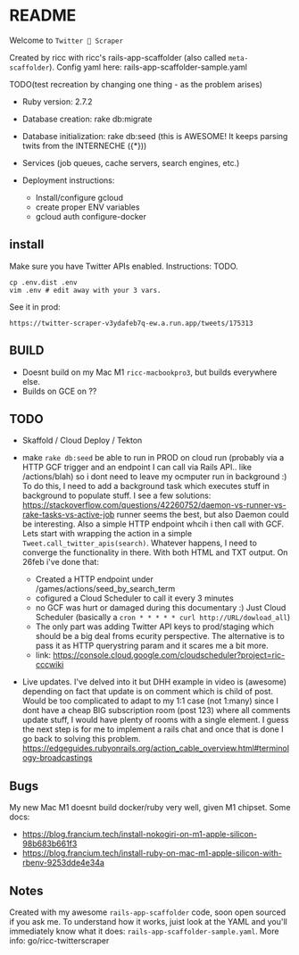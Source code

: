 # README

Welcome to `Twitter 🔪 Scraper`

Created by ricc with ricc's rails-app-scaffolder (also called `meta-scaffolder`).
Config yaml here: rails-app-scaffolder-sample.yaml

TODO(test recreation by changing one thing - as the problem arises)

* Ruby version: 2.7.2

* Database creation: rake db:migrate

* Database initialization: rake db:seed (this is AWESOME! It keeps parsing twits from the INTERNECHE ({*}))

* Services (job queues, cache servers, search engines, etc.)

* Deployment instructions: 

  * Install/configure gcloud
  * create proper ENV variables
  * gcloud auth configure-docker

## install

Make sure you have Twitter APIs enabled. Instructions: TODO.

    cp .env.dist .env
    vim .env # edit away with your 3 vars.

See it in prod:

    https://twitter-scraper-v3ydafeb7q-ew.a.run.app/tweets/175313

## BUILD

* Doesnt build on my Mac M1 `ricc-macbookpro3`, but builds everywhere else.
* Builds on GCE on ??

## TODO

* Skaffold / Cloud Deploy / Tekton
* make `rake db:seed` be able to run in PROD on cloud run (probably via a HTTP GCF trigger and an endpoint I can call via Rails API.. like /actions/blah)
  so i dont need to leave my ocmputer run in background :) To do this, I need to add a background task which executes stuff in background to populate stuff. I see a few solutions: https://stackoverflow.com/questions/42260752/daemon-vs-runner-vs-rake-tasks-vs-active-job runner seems the best, but also Daemon could be interesting. Also a simple HTTP endpoint whcih i then call with GCF. Lets start with wrapping the action in a simple `Tweet.call_twitter_apis(search)`. Whatever happens, I need to converge the functionality in there. With both HTML and TXT output.
  On 26feb i've done that:

     * Created a HTTP endpoint under /games/actions/seed_by_search_term 
     * cofigured a Cloud Scheduler to call it every 3 minutes
     * no GCF was hurt or damaged during this documentary :) Just Cloud Scheduler (basically a `cron * * * * * curl http://URL/dowload_all`)
     * The only part was adding Twitter API keys to prod/staging which should be a big deal froms ecurity perspective. The alternative is to pass it as HTTP querystring param and it scares me a bit more.
     * link: https://console.cloud.google.com/cloudscheduler?project=ric-cccwiki

* Live updates. I've delved into it but DHH example in video is (awesome) depending on fact that update is on
  comment which is  child of post. Would be too complicated to adapt to my 1:1 case (not 1:many) since I dont
  have a cheap BIG subscription room (post 123) where all comments update stuff, I would have plenty of rooms
  with a single element. I guess the next step is for me to implement a rails chat and once that is done I go
  back to solving this problem. https://edgeguides.rubyonrails.org/action_cable_overview.html#terminology-broadcastings
  
## Bugs

My new Mac M1 doesnt build docker/ruby very well, given M1 chipset. Some docs:

* https://blog.francium.tech/install-nokogiri-on-m1-apple-silicon-98b683b661f3
* https://blog.francium.tech/install-ruby-on-mac-m1-apple-silicon-with-rbenv-9253dde4e34a

## Notes

Created with my awesome `rails-app-scaffolder` code, soon open sourced if you ask me.
To understand how it works, juist look at the YAML and you'll immediately know what it does: `rails-app-scaffolder-sample.yaml`.
More info: go/ricc-twitterscraper